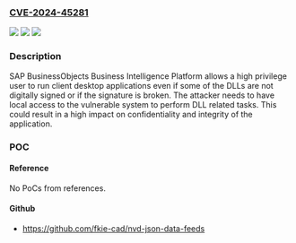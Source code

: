 ### [CVE-2024-45281](https://cve.mitre.org/cgi-bin/cvename.cgi?name=CVE-2024-45281)
![](https://img.shields.io/static/v1?label=Product&message=SAP%20BusinessObjects%20Business%20Intelligence%20Platform&color=blue)
![](https://img.shields.io/static/v1?label=Version&message=%3D%20430%20&color=brighgreen)
![](https://img.shields.io/static/v1?label=Vulnerability&message=CWE-426%3A%20Untrusted%20Search%20Path&color=brighgreen)

### Description

SAP BusinessObjects Business Intelligence Platform allows a high privilege user to run client desktop applications even if some of the DLLs are not digitally signed or if the signature is broken. The attacker needs to have local access to the vulnerable system to perform DLL related tasks. This could result in a high impact on confidentiality and integrity of the application.

### POC

#### Reference
No PoCs from references.

#### Github
- https://github.com/fkie-cad/nvd-json-data-feeds

